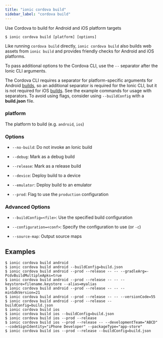 ```yaml
---
title: "ionic cordova build"
sidebar_label: "cordova build"
---
```


<head>
  <title>Ionic Cordova Build for Android and iOS Platform Builds</title>
  <meta name="description" content="Like running Cordova Build directly, Ionic Cordova Build also builds web assets from Ionic Build and provides friendly checks for Android and iOS platforms." />
</head>

Use Cordova to build for Android and iOS platform targets

```shell
$ ionic cordova build [platform] [options]
```

Like running `cordova build` directly, `ionic cordova build` also builds web assets from `ionic build` and provides friendly checks for Android and iOS platforms.

To pass additional options to the Cordova CLI, use the `--` separator after the Ionic CLI arguments.

The Cordova CLI requires a separator for platform-specific arguments for Android [builds](https://cordova.apache.org/docs/en/latest/guide/platforms/android/index.html#using-flags), so an additional separator is required for the Ionic CLI, but it is not required for iOS [builds](https://cordova.apache.org/docs/en/latest/guide/platforms/ios/index.html#using-flags). See the example commands for usage with separators. To avoid using flags, consider using `--buildConfig` with a **build.json** file.

### platform
The platform to build (e.g. `android`, `ios`)




### Options

 - `--no-build`: Do not invoke an Ionic build

 - `--debug`: Mark as a debug build

 - `--release`: Mark as a release build

 - `--device`: Deploy build to a device

 - `--emulator`: Deploy build to an emulator

 - `--prod`: Flag to use the `production` configuration



### Advanced Options

 - `--buildConfig=<file>`: Use the specified build configuration

 - `--configuration=<conf>`: Specify the configuration to use (or `-c`)

 - `--source-map`: Output source maps


## Examples

```shell
$ ionic cordova build android
$ ionic cordova build android --buildConfig=build.json
$ ionic cordova build android --prod --release -- -- --gradleArg=-PcdvBuildMultipleApks=true
$ ionic cordova build android --prod --release -- -- --keystore=filename.keystore --alias=myalias
$ ionic cordova build android --prod --release -- -- --minSdkVersion=21
$ ionic cordova build android --prod --release -- -- --versionCode=55
$ ionic cordova build android --prod --release --buildConfig=build.json
$ ionic cordova build ios
$ ionic cordova build ios --buildConfig=build.json
$ ionic cordova build ios --prod --release
$ ionic cordova build ios --prod --release -- --developmentTeam="ABCD" --codeSignIdentity="iPhone Developer" --packageType="app-store"
$ ionic cordova build ios --prod --release --buildConfig=build.json
```
